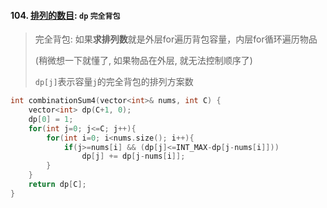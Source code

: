 #### 104. [排列的数目](https://leetcode.cn/problems/D0F0SV/): `dp` `完全背包`

> 完全背包: 如果**求排列数**就是外层for遍历背包容量，内层for循环遍历物品
> 
> (稍微想一下就懂了, 如果物品在外层, 就无法控制顺序了)
> 
> `dp[j]`表示容量`j`的完全背包的排列方案数

```CPP
int combinationSum4(vector<int>& nums, int C) {
    vector<int> dp(C+1, 0);
    dp[0] = 1;
    for(int j=0; j<=C; j++){
        for(int i=0; i<nums.size(); i++){
            if(j>=nums[i] && (dp[j]<=INT_MAX-dp[j-nums[i]]))
                dp[j] += dp[j-nums[i]];
        }
    } 
    return dp[C];
}
```
